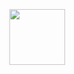 <picture>
  <source media="(prefers-color-scheme: dark)" srcset="https://github.com/campionfellin/readme/assets/11984923/c278b818-a846-44d3-b9ff-2d20c63b8e51">
  <img src="https://github.com/campionfellin/readme/assets/11984923/c278b818-a846-44d3-b9ff-2d20c63b8e51" width="100vw" height="100vh" align="left">
</picture>
